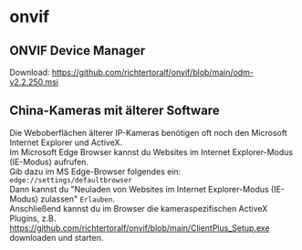 # onvif
## ONVIF Device Manager  
Download: https://github.com/richtertoralf/onvif/blob/main/odm-v2.2.250.msi

## China-Kameras mit älterer Software
Die Weboberflächen älterer IP-Kameras benötigen oft noch den Microsoft Internet Explorer und ActiveX.  
Im Microsoft Edge Browser kannst du Websites im Internet Explorer-Modus (IE-Modus) aufrufen.  
Gib dazu im MS Edge-Browser folgendes ein: `edge://settings/defaultbrowser`  
Dann kannst du "Neuladen von Websites im Internet Explorer-Modus (IE-Modus) zulassen" `Erlauben`.  
Anschließend kannst du im Browser die kameraspezifischen ActiveX Plugins, z.B. https://github.com/richtertoralf/onvif/blob/main/ClientPlus_Setup.exe downloaden und starten.  
